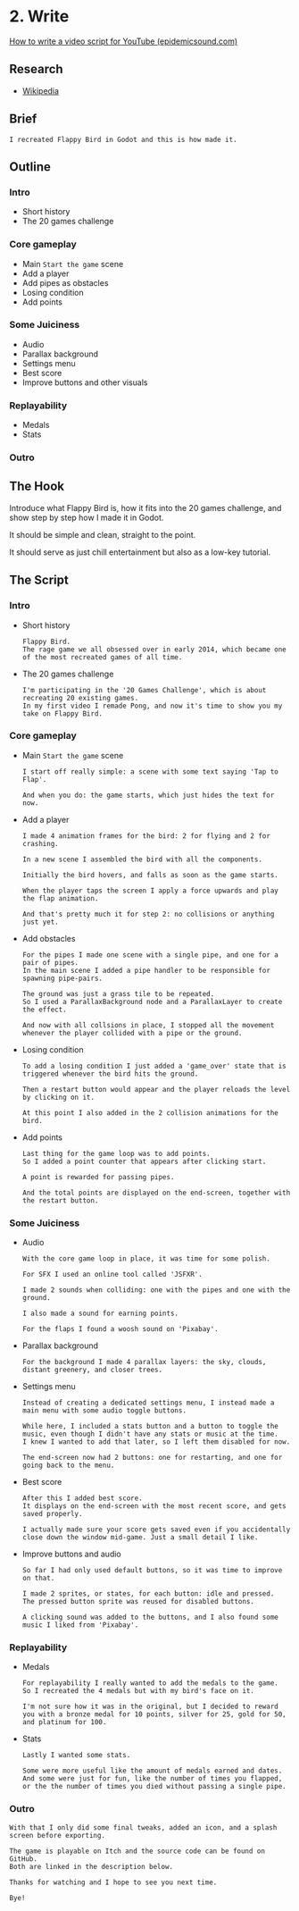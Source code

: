 # 2. Write

[How to write a video script for YouTube (epidemicsound.com)](https://www.epidemicsound.com/blog/how-to-write-a-video-script-for-youtube/)

## Research

- [Wikipedia](https://en.wikipedia.org/wiki/Flappy_Bird)

## Brief

```
I recreated Flappy Bird in Godot and this is how made it.
```

## Outline

### Intro

- Short history
- The 20 games challenge

### Core gameplay

- Main `Start the game` scene
- Add a player
- Add pipes as obstacles
- Losing condition
- Add points

### Some Juiciness

- Audio
- Parallax background
- Settings menu
- Best score
- Improve buttons and other visuals

### Replayability

- Medals
- Stats

### Outro

## The Hook

Introduce what Flappy Bird is, how it fits into the 20 games challenge, and show step by step how I made it in Godot.

It should be simple and clean, straight to the point.

It should serve as just chill entertainment but also as a low-key tutorial.

## The Script

### Intro

- Short history
  ```
  Flappy Bird.
  The rage game we all obsessed over in early 2014, which became one of the most recreated games of all time.
  ```
- The 20 games challenge
  ```
  I'm participating in the '20 Games Challenge', which is about recreating 20 existing games.
  In my first video I remade Pong, and now it's time to show you my take on Flappy Bird.
  ```

### Core gameplay

- Main `Start the game` scene
  ```
  I start off really simple: a scene with some text saying 'Tap to Flap'.

  And when you do: the game starts, which just hides the text for now.
  ```
- Add a player
  ```
  I made 4 animation frames for the bird: 2 for flying and 2 for crashing.

  In a new scene I assembled the bird with all the components.

  Initially the bird hovers, and falls as soon as the game starts.

  When the player taps the screen I apply a force upwards and play the flap animation.

  And that's pretty much it for step 2: no collisions or anything just yet.
  ```
- Add obstacles
  ```
  For the pipes I made one scene with a single pipe, and one for a pair of pipes.
  In the main scene I added a pipe handler to be responsible for spawning pipe-pairs.
  
  The ground was just a grass tile to be repeated.
  So I used a ParallaxBackground node and a ParallaxLayer to create the effect.
  
  And now with all collsions in place, I stopped all the movement whenever the player collided with a pipe or the ground.
  ```
- Losing condition
  ```
  To add a losing condition I just added a 'game_over' state that is triggered whenever the bird hits the ground.
  
  Then a restart button would appear and the player reloads the level by clicking on it.

  At this point I also added in the 2 collision animations for the bird.
  ```
- Add points
  ```
  Last thing for the game loop was to add points.
  So I added a point counter that appears after clicking start.

  A point is rewarded for passing pipes.
  
  And the total points are displayed on the end-screen, together with the restart button.
  ```

### Some Juiciness

- Audio
  ```
  With the core game loop in place, it was time for some polish.

  For SFX I used an online tool called 'JSFXR'.

  I made 2 sounds when colliding: one with the pipes and one with the ground.

  I also made a sound for earning points.
  
  For the flaps I found a woosh sound on 'Pixabay'.
  ```
- Parallax background
  ```
  For the background I made 4 parallax layers: the sky, clouds, distant greenery, and closer trees.
  ```
- Settings menu
  ```
  Instead of creating a dedicated settings menu, I instead made a main menu with some audio toggle buttons.

  While here, I included a stats button and a button to toggle the music, even though I didn't have any stats or music at the time.
  I knew I wanted to add that later, so I left them disabled for now.

  The end-screen now had 2 buttons: one for restarting, and one for going back to the menu.
  ```
- Best score
  ```
  After this I added best score.
  It displays on the end-screen with the most recent score, and gets saved properly.

  I actually made sure your score gets saved even if you accidentally close down the window mid-game. Just a small detail I like.
  ```
- Improve buttons and audio
  ```
  So far I had only used default buttons, so it was time to improve on that.

  I made 2 sprites, or states, for each button: idle and pressed.
  The pressed button sprite was reused for disabled buttons.

  A clicking sound was added to the buttons, and I also found some music I liked from 'Pixabay'.
  ```

### Replayability

- Medals
  ```
  For replayability I really wanted to add the medals to the game.
  So I recreated the 4 medals but with my bird's face on it.

  I'm not sure how it was in the original, but I decided to reward you with a bronze medal for 10 points, silver for 25, gold for 50, and platinum for 100.
  ```
- Stats
  ```
  Lastly I wanted some stats.
  
  Some were more useful like the amount of medals earned and dates.
  And some were just for fun, like the number of times you flapped, or the the number of times you died without passing a single pipe.
  ```

### Outro

 ```
 With that I only did some final tweaks, added an icon, and a splash screen before exporting.

 The game is playable on Itch and the source code can be found on GitHub.
 Both are linked in the description below.

 Thanks for watching and I hope to see you next time.

 Bye!
 ```
